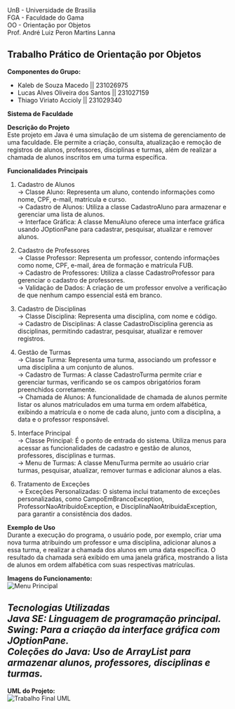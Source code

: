 UnB - Universidade de Brasilia <br>
FGA - Faculdade do Gama <br>
OO - Orientação por Objetos <br>
Prof. André Luiz Peron Martins Lanna <br>

Trabalho Prático de Orientação por Objetos
---------------------------------------------------------------------------------------------------------------------------------------------------------------------------------------------------------------------
**Componentes do Grupo:**
- Kaleb de Souza Macedo || 231026975
- Lucas Alves Oliveira dos Santos || 231027159
- Thiago Viriato Accioly || 231029340

**Sistema de Faculdade** <br>

**Descrição do Projeto** <br>
Este projeto em Java é uma simulação de um sistema de gerenciamento de uma faculdade. Ele permite a criação, consulta, atualização e remoção de registros de alunos, professores, disciplinas e turmas, além de realizar a chamada de alunos inscritos em uma turma específica. 

**Funcionalidades Principais**
1. Cadastro de Alunos <br>
-> Classe Aluno: Representa um aluno, contendo informações como nome, CPF, e-mail, matrícula e curso. <br>
-> Cadastro de Alunos: Utiliza a classe CadastroAluno para armazenar e gerenciar uma lista de alunos. <br>
-> Interface Gráfica: A classe MenuAluno oferece uma interface gráfica usando JOptionPane para cadastrar, pesquisar, atualizar e remover alunos. <br>
   
2. Cadastro de Professores <br>
-> Classe Professor: Representa um professor, contendo informações como nome, CPF, e-mail, área de formação e matrícula FUB. <br>
-> Cadastro de Professores: Utiliza a classe CadastroProfessor para gerenciar o cadastro de professores. <br>
-> Validação de Dados: A criação de um professor envolve a verificação de que nenhum campo essencial está em branco. <br>
   
3. Cadastro de Disciplinas <br>
-> Classe Disciplina: Representa uma disciplina, com nome e código. <br>
-> Cadastro de Disciplinas: A classe CadastroDisciplina gerencia as disciplinas, permitindo cadastrar, pesquisar, atualizar e remover registros. <br>
   
4. Gestão de Turmas <br>
-> Classe Turma: Representa uma turma, associando um professor e uma disciplina a um conjunto de alunos. <br>
-> Cadastro de Turmas: A classe CadastroTurma permite criar e gerenciar turmas, verificando se os campos obrigatórios foram preenchidos corretamente. <br>
-> Chamada de Alunos: A funcionalidade de chamada de alunos permite listar os alunos matriculados em uma turma em ordem alfabética, exibindo a matrícula e o nome de cada aluno, junto com a disciplina, a data e o professor responsável. <br>
   
5. Interface Principal <br>
-> Classe Principal: É o ponto de entrada do sistema. Utiliza menus para acessar as funcionalidades de cadastro e gestão de alunos, professores, disciplinas e turmas. <br>
-> Menu de Turmas: A classe MenuTurma permite ao usuário criar turmas, pesquisar, atualizar, remover turmas e adicionar alunos a elas. <br>
   
6. Tratamento de Exceções <br>
-> Exceções Personalizadas: O sistema inclui tratamento de exceções personalizadas, como CampoEmBrancoException, ProfessorNaoAtribuidoException, e DisciplinaNaoAtribuidaException, para garantir a consistência dos dados. <br>
   
**Exemplo de Uso** <br>
Durante a execução do programa, o usuário pode, por exemplo, criar uma nova turma atribuindo um professor e uma disciplina, adicionar alunos a essa turma, e realizar a chamada dos alunos em uma data específica. O resultado da chamada será exibido em uma janela gráfica, mostrando a lista de alunos em ordem alfabética com suas respectivas matrículas. <br>

**Imagens do Funcionamento:** <br>
<img src="https://github.com/user-attachments/assets/e264f6c4-e34e-4109-9545-ecf5dfe95bd4" alt="Menu Principal">




***Tecnologias Utilizadas <br>
Java SE: Linguagem de programação principal. <br>
Swing: Para a criação da interface gráfica com JOptionPane. <br>
Coleções do Java: Uso de ArrayList para armazenar alunos, professores, disciplinas e turmas.*** <br>
---------------------------------------------------------------------------------------------------------------------------------------------------------------------------------------------------------------------
**UML do Projeto:** <br>
![Trabalho Final UML](https://github.com/user-attachments/assets/65ab2481-f1bf-4547-b8f7-e938afb156c4)
